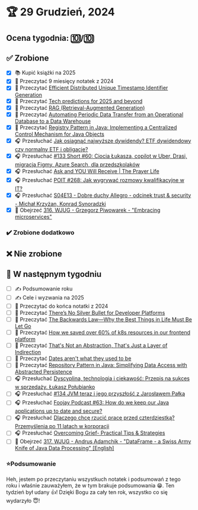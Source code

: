 # 🏆 29 Grudzień, 2024

## Ocena tygodnia: 🔟/🔟

## ✅ Zrobione
- [x] 📚 Kupić książki na 2025
- [x] 📗 Przeczytać 9 miesięcy notatek z 2024
- [x] 📗 Przeczytać [Efficient Distributed Unique Timestamp Identifier Generation](https://blog.vanillajava.blog/2024/12/efficient-distributed-unique-timestamp.html)
- [x] 📗 Przeczytać [Tech predictions for 2025 and beyond](https://www.allthingsdistributed.com/2024/12/tech-predictions-for-2025-and-beyond.html)
- [x] 📗 Przeczytać [RAG (Retrieval-Augmented Generation)](https://docs.langchain4j.dev/tutorials/rag/)
- [x] 📗 Przeczytać [Automating Periodic Data Transfer from an Operational Database to a Data Warehouse](https://blog.allegro.tech/2024/12/automating-periodic-data-transfer-from-operational-database-to-a-data-warehouse.html)
- [x] 📗 Przeczytać [Registry Pattern in Java: Implementing a Centralized Control Mechanism for Java Objects](https://java-design-patterns.com/patterns/registry/)
- [x] 🎧 Przesłuchać [Jak osiągnąć najwyższe dywidendy? ETF dywidendowy czy normalny ETF i obligacje?](https://inwestomat.eu/jak-osiagnac-najwyzsze-dywidendy/)
- [x] 🎧 Przesłuchać [#133 Short #60: Ciocia Łukasza, copilot w Uber, Drasi, migracja Figmy, Azure Search, dla przedszkolaków](https://patoarchitekci.io/133/)
- [x] 🎧 Przesłuchać [Ask and YOU Will Receive | The Prayer Life](https://effortlessenglishshow.com/ask-and-you-will-receive-the-prayer-life)
- [x] 🎧 Przesłuchać [POIT #268: Jak wygrywać rozmowy kwalifikacyjne w IT?](https://porozmawiajmyoit.pl/poit-268-jak-wygrywac-rozmowy-kwalifikacyjne-w-it/)
- [x] 🎧 Przesłuchać [S04E13 - Dobre duchy Allegro - odcinek trust & security - Michał Krzyżan, Konrad Synoradzki](https://podcast.allegro.tech/dobre-duchy-allegro-odcinek-trust-security/)
- [x] 🎥 Obejrzeć [316. WJUG - Grzegorz Piwowarek - "Embracing microservices"](https://youtu.be/8_vs_dsmC6E)

### ✔️ Zrobione dodatkowo

## ❌ Nie zrobione

## 📝 W następnym tygodniu
- [ ] ✍️ Podsumowanie roku
- [ ] ✍️ Cele i wyzwania na 2025
- [ ] 📗 Przeczytać do końca notatki z 2024
- [ ] 📗 Przeczytać [There’s No Silver Bullet for Developer Platforms](https://blog.eisele.net/2024/12/theres-no-silver-bullet-for-developer.html)
- [ ] 📗 Przeczytać [The Backwards Law—Why the Best Things in Life Must Be Let Go](https://markmanson.net/the-backwards-law)
- [ ] 📗 Przeczytać [How we saved over 60% of k8s resources in our frontend platform](https://blog.allegro.tech/2024/12/how-we-saved-resources-in-opbox-web.html)
- [ ] 📗 Przeczytać [That's Not an Abstraction, That's Just a Layer of Indirection](https://fhur.me/posts/2024/thats-not-an-abstraction)
- [ ] 📗 Przeczytać [Dates aren't what they used to be](https://blog.vanillajava.blog/2024/12/pre.html)
- [ ] 📗 Przeczytać [Repository Pattern in Java: Simplifying Data Access with Abstracted Persistence](https://java-design-patterns.com/patterns/repository/)
- [ ] 🎧 Przesłuchać [Dyscyplina, technologia i ciekawość: Przepis na sukces w sprzedaży. Łukasz Połubianko](https://youtu.be/ZUk9sXylpq4)
- [ ] 🎧 Przesłuchać [#134 JVM teraz i jego przyszłość z Jarosławem Pałką](https://patoarchitekci.io/134/)
- [ ] 🎧 Przesłuchać [Foojay Podcast #63: How do we keep our Java applications up to date and secure?](https://foojay.io/today/foojay-podcast-63/)
- [ ] 🎧 Przesłuchać [Dlaczego chcę rzucić pracę przed czterdziestką? Przemyślenia po 11 latach w korporacji](https://inwestomat.eu/dlaczego-chce-rzucic-prace-przed-czterdziestka/)
- [ ] 🎧 Przesłuchać [Overcoming Grief- Practical Tips & Strategies](https://effortlessenglishshow.com/overcoming-grief-practical-tips-strategies)
- [ ] 🎥 Obejrzeć [317. WJUG - Andrus Adamchik - "DataFrame - a Swiss Army Knife of Java Data Processing" [English]](https://youtu.be/ZGYtrooPVyk)

### ⭐Podsumowanie
Heh, jestem po przeczytaniu wszystkuch notatek i podsumowań z tego roku i właśnie zauważyłem, że w tym brakuje podsumowania 😁. Ten tydzień był udany 👍! Dzięki Bogu za cały ten rok, wszystko co się wydarzyło 😇!
